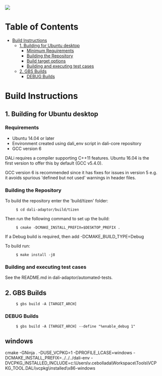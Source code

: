 <img src="https://dalihub.github.io/images/DaliLogo320x200.png">

# Table of Contents

   * [Build Instructions](#build-instructions)
      * [1. Building for Ubuntu desktop](#1-building-for-ubuntu-desktop)
         * [Minimum Requirements](#minimum-requirements)
         * [Building the Repository](#building-the-repository)
         * [Build target options](#build-target-options)
         * [Building and executing test cases](#building-and-executing-test-cases)
      * [2. GBS Builds](#2-gbs-builds)
         * [DEBUG Builds](#debug-builds)

# Build Instructions

## 1. Building for Ubuntu desktop

### Requirements

 - Ubuntu 14.04 or later
 - Environment created using dali_env script in dali-core repository
 - GCC version 6

DALi requires a compiler supporting C++11 features.
Ubuntu 16.04 is the first version to offer this by default (GCC v5.4.0).

GCC version 6 is recommended since it has fixes for issues in version 5
e.g. it avoids spurious 'defined but not used' warnings in header files.

### Building the Repository

To build the repository enter the 'build/tizen' folder:

         $ cd dali-adaptor/build/tizen

Then run the following command to set up the build:

         $ cmake -DCMAKE_INSTALL_PREFIX=$DESKTOP_PREFIX .

If a Debug build is required, then add -DCMAKE_BUILD_TYPE=Debug

To build run:

         $ make install -j8

### Building and executing test cases

See the README.md in dali-adaptor/automated-tests.

## 2. GBS Builds

         $ gbs build -A [TARGET_ARCH]

### DEBUG Builds

         $ gbs build -A [TARGET_ARCH] --define "%enable_debug 1"


## windows
cmake -GNinja . -DUSE_VCPKG=1 -DPROFILE_LCASE=windows -DCMAKE_INSTALL_PREFIX=../../../dali-env -DVCPKG_INSTALLED_INCLUDE=c:\Users\v.cebollada\Workspace\Tools\VCPKG_TOOL.DALi\vcpkg\installed\x86-windows